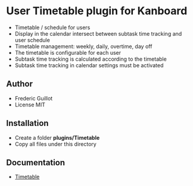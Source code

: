 User Timetable plugin for Kanboard
===================================

- Timetable / schedule for users
- Display in the calendar intersect between subtask time tracking and user schedule
- Timetable management: weekly, daily, overtime, day off
- The timetable is configurable for each user
- Subtask time tracking is calculated according to the timetable
- Subtask time tracking in calendar settings must be activated

Author
------

- Frederic Guillot
- License MIT

Installation
------------

- Create a folder **plugins/Timetable**
- Copy all files under this directory

Documentation
-------------

- [Timetable](Doc/timetable.markdown)
